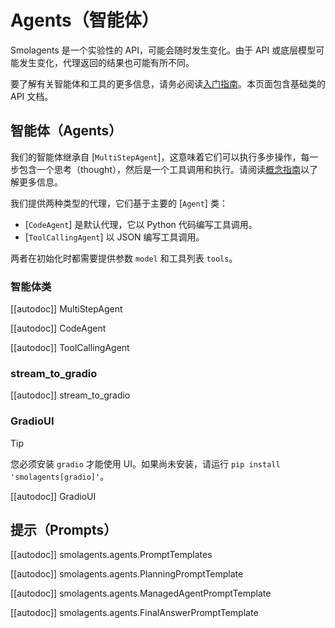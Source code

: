 # Agents（智能体）

<Tip warning={true}>

Smolagents 是一个实验性的 API，可能会随时发生变化。由于 API 或底层模型可能发生变化，代理返回的结果也可能有所不同。

</Tip>

要了解有关智能体和工具的更多信息，请务必阅读[入门指南](../index)。本页面包含基础类的 API 文档。

## 智能体（Agents）

我们的智能体继承自 [`MultiStepAgent`]，这意味着它们可以执行多步操作，每一步包含一个思考（thought），然后是一个工具调用和执行。请阅读[概念指南](../conceptual_guides/react)以了解更多信息。

我们提供两种类型的代理，它们基于主要的 [`Agent`] 类：
  - [`CodeAgent`] 是默认代理，它以 Python 代码编写工具调用。
  - [`ToolCallingAgent`] 以 JSON 编写工具调用。

两者在初始化时都需要提供参数 `model` 和工具列表 `tools`。

### 智能体类

[[autodoc]] MultiStepAgent

[[autodoc]] CodeAgent

[[autodoc]] ToolCallingAgent

### stream_to_gradio

[[autodoc]] stream_to_gradio

### GradioUI

> [!TIP]
> 您必须安装 `gradio` 才能使用 UI。如果尚未安装，请运行 `pip install 'smolagents[gradio]'`。

[[autodoc]] GradioUI

## 提示（Prompts）

[[autodoc]] smolagents.agents.PromptTemplates

[[autodoc]] smolagents.agents.PlanningPromptTemplate

[[autodoc]] smolagents.agents.ManagedAgentPromptTemplate

[[autodoc]] smolagents.agents.FinalAnswerPromptTemplate
